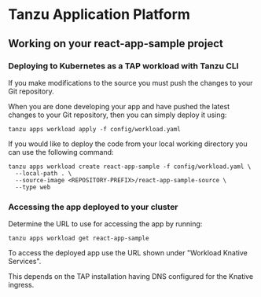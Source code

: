 # Tanzu Application Platform

## Working on your react-app-sample project

### Deploying to Kubernetes as a TAP workload with Tanzu CLI

If you make modifications to the source you must push the changes to your Git repository.

When you are done developing your app and have pushed the latest changes to your Git repository, then you can simply deploy it using:

```
tanzu apps workload apply -f config/workload.yaml
```

If you would like to deploy the code from your local working directory you can use the following command:

```
tanzu apps workload create react-app-sample -f config/workload.yaml \
  --local-path . \
  --source-image <REPOSITORY-PREFIX>/react-app-sample-source \
  --type web
```

### Accessing the app deployed to your cluster

Determine the URL to use for accessing the app by running:

```
tanzu apps workload get react-app-sample
```

To access the deployed app use the URL shown under "Workload Knative Services".

This depends on the TAP installation having DNS configured for the Knative ingress.
